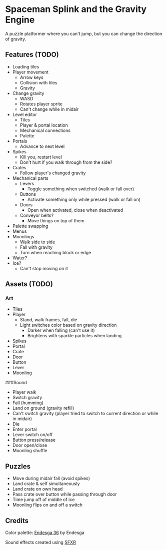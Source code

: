 # Spaceman Splink and the Gravity Engine
A puzzle platformer where you can't jump, but you can change the direction of gravity.

## Features (TODO)
- Loading tiles
- Player movement
	- Arrow keys
	- Collision with tiles
	- Gravity
- Change gravity
	- WASD
	- Rotates player sprite
	- Can't change while in midair
- Level editor
	- Tiles
	- Player & portal location
	- Mechanical connections
	- Palette
- Portals
	- Advance to next level
- Spikes
	- Kill you, restart level
	- Don't hurt if you walk through from the side?
- Crates
	- Follow player's changed gravity
- Mechanical parts
	- Levers
		- Toggle something when switched (walk or fall over)
	- Buttons
		- Activate something only while pressed (walk or fall on)
	- Doors
		- Open when activated, close when deactivated
	- Conveyor belts?
		- Move things on top of them 
- Palette swapping
- Menus
- Moonlings
	- Walk side to side
	- Fall with gravity
	- Turn when reaching block or edge
- Water?
- Ice?
	- Can't stop moving on it

## Assets (TODO)
### Art
- Tiles
- Player
	- Stand, walk frames, fall, die
	- Light switches color based on gravity direction
		- Darker when falling (can't use it)
		- Brightens with sparkle particles when landing
- Spikes
- Portal
- Crate
- Door
- Button
- Lever
- Moonling

###Sound
- Player walk
- Switch gravity
- Fall (humming)
- Land on ground (gravity refill)
- Can't switch gravity (player tried to switch to current direction or while in midair)
- Die
- Enter portal
- Lever switch on/off
- Button press/release
- Door open/close
- Moonling shuffle

## Puzzles
- Move during midair fall (avoid spikes)
- Land crate & self simultaneously
- Land crate on own head
- Pass crate over button while passing through door
- Time jump off of middle of ice
- Moonling flips on and off a switch

## Credits

Color palette: [Endesga 36](https://lospec.com/palette-list/endesga-36) by Endesga

Sound effects created using [SFXR](http://www.drpetter.se/project_sfxr.html)